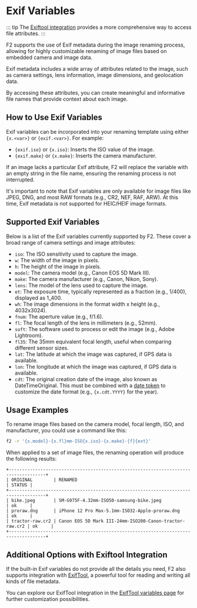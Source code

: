 # Exif Variables

<!-- prettier-ignore-start -->
::: tip
The [Exiftool integration](/guide/exiftool-variables) provides a more comprehensive way to access file
attributes.
:::
<!-- prettier-ignore-end -->

F2 supports the use of Exif metadata during the image renaming process, allowing
for highly customizable renaming of image files based on embedded camera and
image data.

Exif metadata includes a wide array of attributes related to the image, such as
camera settings, lens information, image dimensions, and geolocation data.

By accessing these attributes, you can create meaningful and informative file
names that provide context about each image.

## How to Use Exif Variables

Exif variables can be incorporated into your renaming template using either
`{x.<var>}` or `{exif.<var>}`. For example:

- `{exif.iso}` or `{x.iso}`: Inserts the ISO value of the image.
- `{exif.make}` or `{x.make}`: Inserts the camera manufacturer.

If an image lacks a particular Exif attribute, F2 will replace the variable with
an empty string in the file name, ensuring the renaming process is not
interrupted.

It's important to note that Exif variables are only available for image files
like JPEG, DNG, and most RAW formats (e.g., CR2, NEF, RAF, ARW). At this time,
Exif metadata is not supported for HEIC/HEIF image formats.

## Supported Exif Variables

Below is a list of the Exif variables currently supported by F2. These cover a
broad range of camera settings and image attributes:

- `iso`: The ISO sensitivity used to capture the image.
- `w`: The width of the image in pixels.
- `h`: The height of the image in pixels.
- `model`: The camera model (e.g., Canon EOS 5D Mark III).
- `make`: The camera manufacturer (e.g., Canon, Nikon, Sony).
- `lens`: The model of the lens used to capture the image.
- `et`: The exposure time, typically represented as a fraction (e.g., 1/400),
  displayed as 1_400.
- `wh`: The image dimensions in the format width x height (e.g., 4032x3024).
- `fnum`: The aperture value (e.g., f/1.6).
- `fl`: The focal length of the lens in millimeters (e.g., 52mm).
- `soft`: The software used to process or edit the image (e.g., Adobe
  Lightroom).
- `fl35`: The 35mm equivalent focal length, useful when comparing different
  sensor sizes.
- `lat`: The latitude at which the image was captured, if GPS data is available.
- `lon`: The longitude at which the image was captured, if GPS data is
  available.
- `cdt`: The original creation date of the image, also known as
  DateTimeOriginal. This must be combined with a
  [date token](/guide/date-variables.html#date-tokens) to customize the date
  format (e.g., `{x.cdt.YYYY}` for the year).

## Usage Examples

To rename image files based on the camera model, focal length, ISO, and
manufacturer, you could use a command like this:

```bash
f2 -r '{x.model}-{x.fl}mm-ISO{x.iso}-{x.make}-{f}{ext}'
```

When applied to a set of image files, the renaming operation will produce the
following results:

```text
+------------------------------------------------------------------------------------+
| ORIGINAL        | RENAMED                                                 | STATUS |
+------------------------------------------------------------------------------------+
| bike.jpeg       | SM-G975F-4.32mm-ISO50-samsung-bike.jpeg                 | ok     |
| proraw.dng      | iPhone 12 Pro Max-5.1mm-ISO32-Apple-proraw.dng          | ok     |
| tractor-raw.cr2 | Canon EOS 5D Mark III-24mm-ISO200-Canon-tractor-raw.cr2 | ok     |
+------------------------------------------------------------------------------------+
```

## Additional Options with Exiftool Integration

If the built-in Exif variables do not provide all the details you need, F2 also
supports integration with [ExifTool](https://exiftool.org/), a powerful tool for
reading and writing all kinds of file metadata.

You can explore our ExifTool integration in the
[ExifTool variables page](/guide/exiftool-variables) for further customization
possibilities.

